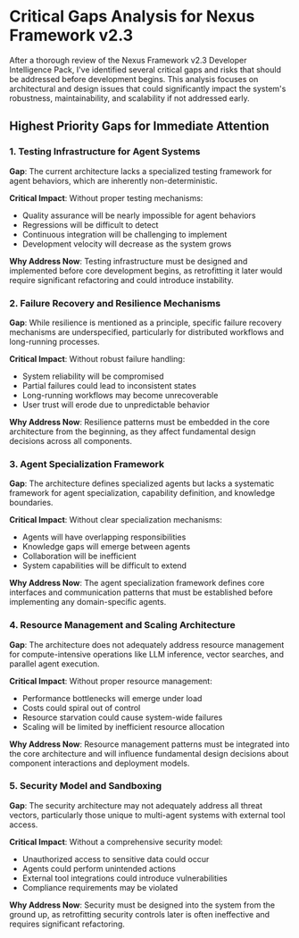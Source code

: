 # Critical Gaps Analysis for Nexus Framework v2.3

After a thorough review of the Nexus Framework v2.3 Developer Intelligence Pack, I've identified several critical gaps and risks that should be addressed before development begins. This analysis focuses on architectural and design issues that could significantly impact the system's robustness, maintainability, and scalability if not addressed early.

## Highest Priority Gaps for Immediate Attention

### 1. Testing Infrastructure for Agent Systems

**Gap**: The current architecture lacks a specialized testing framework for agent behaviors, which are inherently non-deterministic.

**Critical Impact**: Without proper testing mechanisms:
- Quality assurance will be nearly impossible for agent behaviors
- Regressions will be difficult to detect
- Continuous integration will be challenging to implement
- Development velocity will decrease as the system grows

**Why Address Now**: Testing infrastructure must be designed and implemented before core development begins, as retrofitting it later would require significant refactoring and could introduce instability.

### 2. Failure Recovery and Resilience Mechanisms

**Gap**: While resilience is mentioned as a principle, specific failure recovery mechanisms are underspecified, particularly for distributed workflows and long-running processes.

**Critical Impact**: Without robust failure handling:
- System reliability will be compromised
- Partial failures could lead to inconsistent states
- Long-running workflows may become unrecoverable
- User trust will erode due to unpredictable behavior

**Why Address Now**: Resilience patterns must be embedded in the core architecture from the beginning, as they affect fundamental design decisions across all components.

### 3. Agent Specialization Framework

**Gap**: The architecture defines specialized agents but lacks a systematic framework for agent specialization, capability definition, and knowledge boundaries.

**Critical Impact**: Without clear specialization mechanisms:
- Agents will have overlapping responsibilities
- Knowledge gaps will emerge between agents
- Collaboration will be inefficient
- System capabilities will be difficult to extend

**Why Address Now**: The agent specialization framework defines core interfaces and communication patterns that must be established before implementing any domain-specific agents.

### 4. Resource Management and Scaling Architecture

**Gap**: The architecture does not adequately address resource management for compute-intensive operations like LLM inference, vector searches, and parallel agent execution.

**Critical Impact**: Without proper resource management:
- Performance bottlenecks will emerge under load
- Costs could spiral out of control
- Resource starvation could cause system-wide failures
- Scaling will be limited by inefficient resource allocation

**Why Address Now**: Resource management patterns must be integrated into the core architecture and will influence fundamental design decisions about component interactions and deployment models.

### 5. Security Model and Sandboxing

**Gap**: The security architecture may not adequately address all threat vectors, particularly those unique to multi-agent systems with external tool access.

**Critical Impact**: Without a comprehensive security model:
- Unauthorized access to sensitive data could occur
- Agents could perform unintended actions
- External tool integrations could introduce vulnerabilities
- Compliance requirements may be violated

**Why Address Now**: Security must be designed into the system from the ground up, as retrofitting security controls later is often ineffective and requires significant refactoring.
